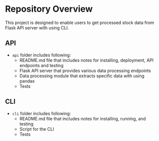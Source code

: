 # Repository Overview

This project is designed to enable users to get processed stock data from Flask API server with using CLI.

## API

* ``api`` folder includes following:
    * README.md file that includes notes for installing, deployment, API endpoints and testing
    * Flask API server that provides various data processing endpoints
    * Data processing module that extracts specific data with using pandas
    * Tests


## CLI

* ``cli`` folder includes following:
    * README.md file that includes notes for installing, running, and testing
    * Script for the CLI
    * Tests